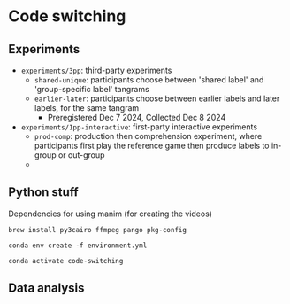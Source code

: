 # Code switching

## Experiments

- `experiments/3pp`: third-party experiments
    - `shared-unique`: participants choose between 'shared label' and 'group-specific label' tangrams
    - `earlier-later`: participants choose between earlier labels and later labels, for the same tangram
        - Preregistered Dec 7 2024, Collected Dec 8 2024
- `experiments/1pp-interactive`: first-party interactive experiments
    - `prod-comp`: production then comprehension experiment, where participants first play the reference game then produce labels to in-group or out-group
    -

## Python stuff

Dependencies for using manim (for creating the videos)

`brew install py3cairo ffmpeg pango pkg-config`

`conda env create -f environment.yml`

`conda activate code-switching`

## Data analysis

